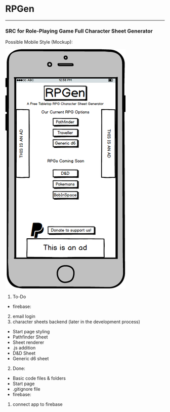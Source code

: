 # RPGen
***
### SRC for Role-Playing Game Full Character Sheet Generator

Possible Mobile Style (Mockup): 

![alt text](https://github.com/MrsLSmith/RPGen/blob/master/New%20Mockup%201.png "Mobile Mockup Style")

1. To-Do
* firebase:
 2. email login
 3. character sheets backend (later in the development process)
* Start page styling
* Pathfinder Sheet
* Sheet renderer
* .js addition
* D&D Sheet
* Generic d6 sheet


2. Done:
* Basic code files & folders
* Start page
* .gitignore file
* firebase:
 1. connect app to firebase

